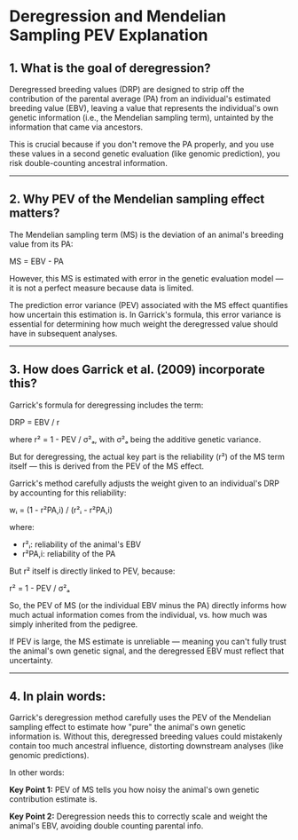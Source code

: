 # Deregression and Mendelian Sampling PEV Explanation

## 1. What is the goal of deregression?

Deregressed breeding values (DRP) are designed to strip off the contribution of the parental average (PA) from an individual's estimated breeding value (EBV), leaving a value that represents the individual's own genetic information (i.e., the Mendelian sampling term), untainted by the information that came via ancestors.

This is crucial because if you don't remove the PA properly, and you use these values in a second genetic evaluation (like genomic prediction), you risk double-counting ancestral information.

---

## 2. Why PEV of the Mendelian sampling effect matters?

The Mendelian sampling term (MS) is the deviation of an animal's breeding value from its PA:

MS = EBV - PA

However, this MS is estimated with error in the genetic evaluation model — it is not a perfect measure because data is limited.

The prediction error variance (PEV) associated with the MS effect quantifies how uncertain this estimation is. In Garrick's formula, this error variance is essential for determining how much weight the deregressed value should have in subsequent analyses.

---

## 3. How does Garrick et al. (2009) incorporate this?

Garrick's formula for deregressing includes the term:

DRP = EBV / r

where r² = 1 - PEV / σ²ₐ, with σ²ₐ being the additive genetic variance.

But for deregressing, the actual key part is the reliability (r²) of the MS term itself — this is derived from the PEV of the MS effect.

Garrick's method carefully adjusts the weight given to an individual's DRP by accounting for this reliability:

wᵢ = (1 - r²PA,i) / (r²ᵢ - r²PA,i)

where:

- r²ᵢ: reliability of the animal's EBV
- r²PA,i: reliability of the PA

But r² itself is directly linked to PEV, because:

r² = 1 - PEV / σ²ₐ

So, the PEV of MS (or the individual EBV minus the PA) directly informs how much actual information comes from the individual, vs. how much was simply inherited from the pedigree.

If PEV is large, the MS estimate is unreliable — meaning you can't fully trust the animal's own genetic signal, and the deregressed EBV must reflect that uncertainty.

---

## 4. In plain words:

Garrick's deregression method carefully uses the PEV of the Mendelian sampling effect to estimate how "pure" the animal's own genetic information is. Without this, deregressed breeding values could mistakenly contain too much ancestral influence, distorting downstream analyses (like genomic predictions).

In other words:

**Key Point 1:** PEV of MS tells you how noisy the animal's own genetic contribution estimate is.

**Key Point 2:** Deregression needs this to correctly scale and weight the animal's EBV, avoiding double counting parental info.
 